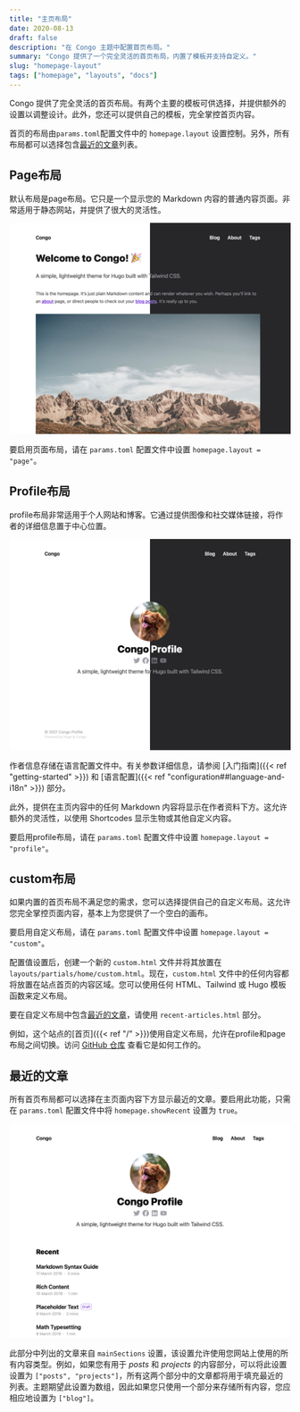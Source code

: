 ```yaml
---
title: "主页布局"
date: 2020-08-13
draft: false
description: "在 Congo 主题中配置首页布局。"
summary: "Congo 提供了一个完全灵活的首页布局，内置了模板并支持自定义。"
slug: "homepage-layout"
tags: ["homepage", "layouts", "docs"]
---
```


Congo 提供了完全灵活的首页布局。有两个主要的模板可供选择，并提供额外的设置以调整设计。此外，您还可以提供自己的模板，完全掌控首页内容。

首页的布局由`params.toml`配置文件中的 `homepage.layout` 设置控制。另外，所有布局都可以选择包含[最近的文章](#recent-articles)列表。

## Page布局

默认布局是page布局。它只是一个显示您的 Markdown 内容的普通内容页面。非常适用于静态网站，并提供了很大的灵活性。

![首页布局截图](home-page.jpg)

要启用页面布局，请在 `params.toml` 配置文件中设置 `homepage.layout = "page"`。

## Profile布局

profile布局非常适用于个人网站和博客。它通过提供图像和社交媒体链接，将作者的详细信息置于中心位置。

![个人资料布局截图](home-profile.jpg)

作者信息存储在语言配置文件中。有关参数详细信息，请参阅 [入门指南]({{< ref "getting-started" >}}) 和 [语言配置]({{< ref "configuration##language-and-i18n" >}}) 部分。

此外，提供在主页内容中的任何 Markdown 内容将显示在作者资料下方。这允许额外的灵活性，以使用 Shortcodes 显示生物或其他自定义内容。

要启用profile布局，请在 `params.toml` 配置文件中设置 `homepage.layout = "profile"`。

## custom布局

如果内置的首页布局不满足您的需求，您可以选择提供自己的自定义布局。这允许您完全掌控页面内容，基本上为您提供了一个空白的画布。

要启用自定义布局，请在 `params.toml` 配置文件中设置 `homepage.layout = "custom"`。

配置值设置后，创建一个新的 `custom.html` 文件并将其放置在 `layouts/partials/home/custom.html`。现在，`custom.html` 文件中的任何内容都将放置在站点首页的内容区域。您可以使用任何 HTML、Tailwind 或 Hugo 模板函数来定义布局。

要在自定义布局中包含[最近的文章](#recent-articles)，请使用 `recent-articles.html` 部分。

例如，这个站点的[首页]({{< ref "/" >}})使用自定义布局，允许在profile和page布局之间切换。访问 [GitHub 仓库](https://github.com/jpanther/congo/blob/dev/exampleSite/layouts/partials/home/custom.html) 查看它是如何工作的。

## 最近的文章

所有首页布局都可以选择在主页面内容下方显示最近的文章。要启用此功能，只需在 `params.toml` 配置文件中将 `homepage.showRecent` 设置为 `true`。

![具有最近文章的个人资料布局](home-profile-list.jpg)

此部分中列出的文章来自 `mainSections` 设置，该设置允许使用您网站上使用的所有内容类型。例如，如果您有用于 _posts_ 和 _projects_ 的内容部分，可以将此设置设置为 `["posts", "projects"]`，所有这两个部分中的文章都将用于填充最近的列表。主题期望此设置为数组，因此如果您只使用一个部分来存储所有内容，您应相应地设置为 `["blog"]`。